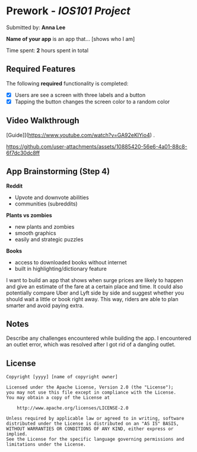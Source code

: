 # Prework - *IOS101 Project*

Submitted by: **Anna Lee**

**Name of your app** is an app that... [shows who I am] 

Time spent: **2** hours spent in total

## Required Features

The following **required** functionality is completed:

- [X] Users are see a screen with three labels and a button
- [X] Tapping the button changes the screen color to a random color
 
## Video Walkthrough

[Guide]](https://www.youtube.com/watch?v=GA92eKlYio4) .

https://github.com/user-attachments/assets/10885420-56e6-4a01-88c8-6f7dc30dc8ff

## App Brainstorming (Step 4)

__**Reddit**__
- Upvote and downvote abilities
- communities (subreddits)

__**Plants vs zombies**__
- new plants and zombies
- smooth graphics
- easily and strategic puzzles 

__**Books**__
- access to downloaded books without internet
- built in highlighting/dictionary feature

I want to build an app that shows when surge prices are likely to happen and give an estimate of the fare at a certain place and time. It could also potentially compare Uber and Lyft side by side and suggest whether you should wait a little or book right away. This way, riders are able to plan smarter and avoid paying extra. 

## Notes

Describe any challenges encountered while building the app.
I encountered an outlet error, which was resolved after I got rid of a dangling outlet. 

## License

    Copyright [yyyy] [name of copyright owner]

    Licensed under the Apache License, Version 2.0 (the "License");
    you may not use this file except in compliance with the License.
    You may obtain a copy of the License at

        http://www.apache.org/licenses/LICENSE-2.0

    Unless required by applicable law or agreed to in writing, software
    distributed under the License is distributed on an "AS IS" BASIS,
    WITHOUT WARRANTIES OR CONDITIONS OF ANY KIND, either express or implied.
    See the License for the specific language governing permissions and
    limitations under the License.
